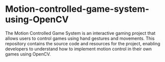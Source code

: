 # Motion-controlled-game-system-using-OpenCV
The Motion Controlled Game System is an interactive gaming project that allows users to control games using hand gestures and movements. This repository contains the source code and resources for the project, enabling developers to understand how to implement motion control in their own games using OpenCV.
